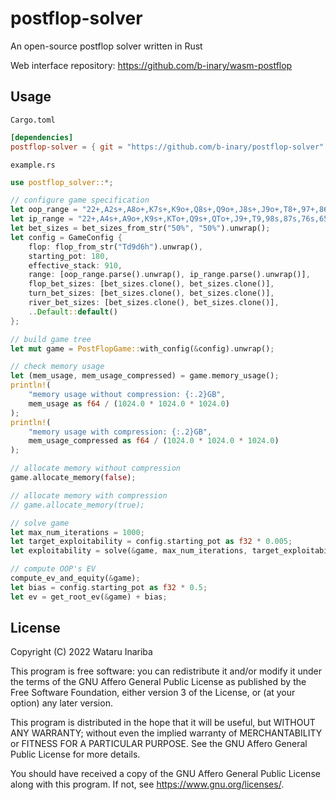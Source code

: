 # postflop-solver

An open-source postflop solver written in Rust

Web interface repository: https://github.com/b-inary/wasm-postflop

## Usage

`Cargo.toml`

```toml
[dependencies]
postflop-solver = { git = "https://github.com/b-inary/postflop-solver" }
```

`example.rs`

```rust
use postflop_solver::*;

// configure game specification
let oop_range = "22+,A2s+,A8o+,K7s+,K9o+,Q8s+,Q9o+,J8s+,J9o+,T8+,97+,86+,75+,64s+,65o,54,43s";
let ip_range = "22+,A4s+,A9o+,K9s+,KTo+,Q9s+,QTo+,J9+,T9,98s,87s,76s,65s";
let bet_sizes = bet_sizes_from_str("50%", "50%").unwrap();
let config = GameConfig {
    flop: flop_from_str("Td9d6h").unwrap(),
    starting_pot: 180,
    effective_stack: 910,
    range: [oop_range.parse().unwrap(), ip_range.parse().unwrap()],
    flop_bet_sizes: [bet_sizes.clone(), bet_sizes.clone()],
    turn_bet_sizes: [bet_sizes.clone(), bet_sizes.clone()],
    river_bet_sizes: [bet_sizes.clone(), bet_sizes.clone()],
    ..Default::default()
};

// build game tree
let mut game = PostFlopGame::with_config(&config).unwrap();

// check memory usage
let (mem_usage, mem_usage_compressed) = game.memory_usage();
println!(
    "memory usage without compression: {:.2}GB",
    mem_usage as f64 / (1024.0 * 1024.0 * 1024.0)
);
println!(
    "memory usage with compression: {:.2}GB",
    mem_usage_compressed as f64 / (1024.0 * 1024.0 * 1024.0)
);

// allocate memory without compression
game.allocate_memory(false);

// allocate memory with compression
// game.allocate_memory(true);

// solve game
let max_num_iterations = 1000;
let target_exploitability = config.starting_pot as f32 * 0.005;
let exploitability = solve(&game, max_num_iterations, target_exploitability, true);

// compute OOP's EV
compute_ev_and_equity(&game);
let bias = config.starting_pot as f32 * 0.5;
let ev = get_root_ev(&game) + bias;
```

## License

Copyright (C) 2022 Wataru Inariba

This program is free software: you can redistribute it and/or modify it under the terms of the GNU Affero General Public License as published by the Free Software Foundation, either version 3 of the License, or (at your option) any later version.

This program is distributed in the hope that it will be useful, but WITHOUT ANY WARRANTY; without even the implied warranty of MERCHANTABILITY or FITNESS FOR A PARTICULAR PURPOSE.  See the GNU Affero General Public License for more details.

You should have received a copy of the GNU Affero General Public License along with this program.  If not, see <https://www.gnu.org/licenses/>.
